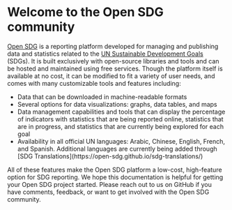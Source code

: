 <h1>Welcome to the Open SDG community</h1>

[Open SDG](https://github.com/open-sdg/open-sdg) is a reporting platform developed for managing and publishing data and statistics related to the [UN Sustainable Development Goals](https://www.un.org/sustainabledevelopment/sustainable-development-goals/) (SDGs). It is built exclusively with open-source libraries and tools and can be hosted and maintained using free services. Though the platform itself is available at no cost, it can be modified to fit a variety of user needs, and comes with many customizable tools and features including:

<ul>
  <li>Data that can be downloaded in machine-readable formats</li>
  <li>Several options for data visualizations: graphs, data tables, and maps</li>
  <li>Data management capabilities and tools that can display the percentage of indicators with statistics that are being reported online, statistics that are in progress, and statistics that are currently being explored for each goal</li>
  <li>Availability in  all official UN languages: Arabic, Chinese, English, French, and Spanish. Additional languages are currently being added through [SDG Translations](https://open-sdg.github.io/sdg-translations/)</li>
</ul>

All of these features make the Open SDG platform a low-cost, high-feature option for SDG reporting. We hope this documentation is helpful for getting your Open SDG project started. Please reach out to us on GitHub if you have comments, feedback, or want to get involved with the Open SDG community.


